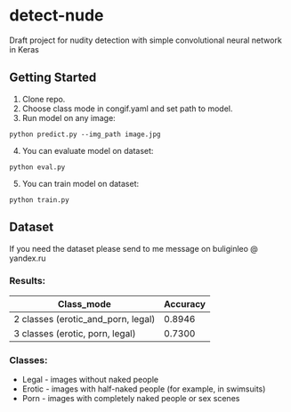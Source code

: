 # detect-nude
Draft project for nudity detection with simple convolutional neural network in Keras

## Getting Started

1. Clone repo.
2. Choose class mode in congif.yaml and set path to model.
3. Run model on any image:
```
python predict.py --img_path image.jpg
```
4. You can evaluate model on dataset:
```
python eval.py
```
5. You can train model on dataset:
```
python train.py
```

## Dataset

If you need the dataset please send to me message on buliginleo @ yandex.ru

### Results:

| Class_mode  | Accuracy |
| ------------- | ------------- |
| 2 classes (erotic_and_porn, legal)  | 0.8946  |
| 3 classes (erotic, porn, legal) | 0.7300 |

### Classes:

* Legal - images without naked people
* Erotic - images with half-naked people (for example, in swimsuits)
* Porn - images with completely naked people or sex scenes
